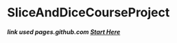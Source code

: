 # SliceAndDiceCourseProject

##### link used pages.github.com  [Start Here](http://borayvor.github.io/SliceAndDiceCourseProject/MyCuisine_CourseProject/#/)
